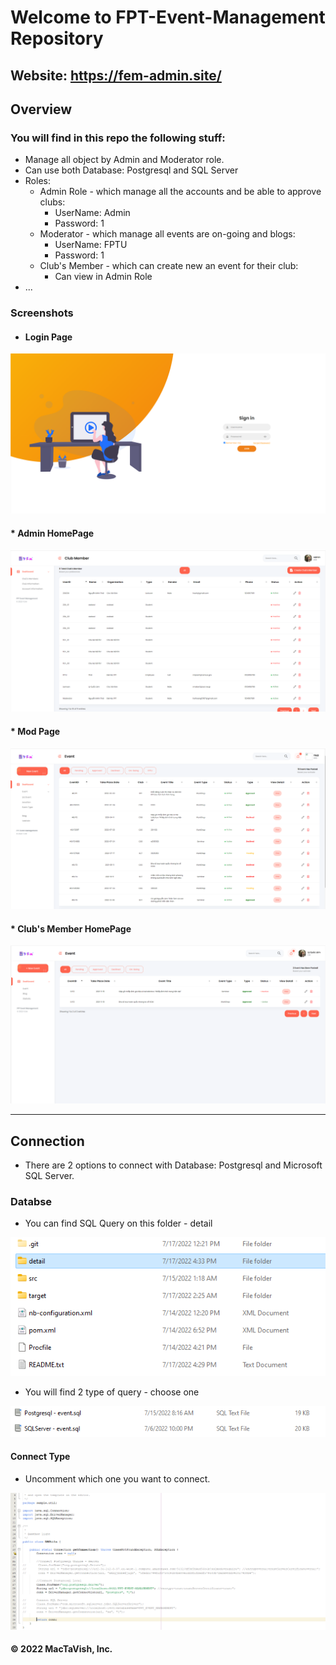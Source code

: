 # Welcome to FPT-Event-Management Repository

## Website: https://fem-admin.site/

## Overview

### You will find in this repo the following stuff:

* Manage all object by Admin and Moderator role.
* Can use both Database: Postgresql and SQL Server
* Roles: 
	* Admin Role - which manage all the accounts and be able to approve clubs: 
		- UserName: Admin 
		- Password: 1
	* Moderator - which manage all events are on-going and blogs: 
		- UserName: FPTU
		- Password: 1
	* Club's Member - which can create new an event for their club:
		- Can view in Admin Role
* ...

### Screenshots

* #### Login Page
![Login Page](https://github.com/happy-devoloper/event-management/blob/main/detail/images/Login-page.png)

#### * Admin HomePage
![Admin Page](https://github.com/happy-devoloper/event-management/blob/main/detail/images/Admin-page.png)

#### * Mod Page
![Mod Page](https://github.com/happy-devoloper/event-management/blob/main/detail/images/mod-page.png)

#### * Club's Member HomePage
![Club's Member Page](https://github.com/happy-devoloper/event-management/blob/main/detail/images/club-page.png)

---------------

## Connection

* There are 2 options to connect with Database: Postgresql and Microsoft SQL Server.

### Databse
* You can find SQL Query on this folder - detail 

![Connection](https://github.com/happy-devoloper/event-management/blob/main/detail/images/Detail%20Folder.png)

* You will find 2 type of query - choose one

![SQL Query](https://github.com/happy-devoloper/event-management/blob/main/detail/images/connection-type.png)


#### Connect Type
* Uncomment which one you want to connect.

![Connection](https://github.com/happy-devoloper/event-management/blob/main/detail/images/connection.png)


#### © 2022 MacTaVish, Inc.
